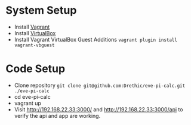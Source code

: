 # System Setup
* Install [Vagrant](https://www.vagrantup.com/downloads.html)
* Install [VirtualBox](https://www.virtualbox.org/wiki/Downloads)
* Install Vagrant VirtualBox Guest Additions `vagrant plugin install vagrant-vbguest`

# Code Setup
* Clone repository `git clone git@github.com:Drethic/eve-pi-calc.git ./eve-pi-calc`
* cd eve-pi-calc
* vagrant up
* Visit http://192.168.22.33:3000/ and http://192.168.22.33:3000/api to verify the api and app are working.
